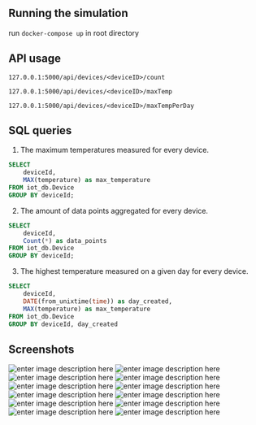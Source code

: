 ## Running the simulation

run ``` docker-compose up ``` in root directory

## API usage
```127.0.0.1:5000/api/devices/<deviceID>/count```

```127.0.0.1:5000/api/devices/<deviceID>/maxTemp```

```127.0.0.1:5000/api/devices/<deviceID>/maxTempPerDay```

## SQL queries
1. The maximum temperatures measured for every device.
```sql 
SELECT 
	deviceId, 
	MAX(temperature) as max_temperature
FROM iot_db.Device
GROUP BY deviceId; 
```
2. The amount of data points aggregated for every device.
```sql
SELECT 
	deviceId, 
    Count(*) as data_points
FROM iot_db.Device
GROUP BY deviceId;
```
3. The highest temperature measured on a given day for every device.
```sql
SELECT
	deviceId, 
    DATE(from_unixtime(time)) as day_created,
	MAX(temperature) as max_temperature
FROM iot_db.Device
GROUP BY deviceId, day_created
```

## Screenshots
![enter image description here](https://i.ibb.co/WyWkms3/containers.png)
![enter image description here](https://i.ibb.co/q9RQqHm/container-emulator.png)
![enter image description here](https://i.ibb.co/9V70PBh/container-mysql.png)
![enter image description here](https://i.ibb.co/QmwKBds/container-publisher.png)
![enter image description here](https://i.ibb.co/BPvxGJp/container-api.png)
![enter image description here](https://i.ibb.co/hcNjxJ6/container-subscriber.png)
![enter image description here](https://i.ibb.co/4WD8Kdf/api-max-temp.png)
![enter image description here](https://i.ibb.co/tHvr3qY/api-count.png)
![enter image description here](https://i.ibb.co/FD6kPMM/api-max-temp-per-day.png)
![enter image description here](https://i.ibb.co/Qddpg7V/workbench-max-temp-per-devicer-by-day.png)
![enter image description here](https://i.ibb.co/2ZSj4yD/workbench-data-points-per-device.png)
![enter image description here](https://i.ibb.co/VWCbWfW/workbench-max-temp-per-device.png)